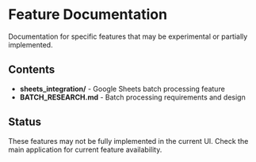 # Feature Documentation

Documentation for specific features that may be experimental or partially implemented.

## Contents

- **sheets_integration/** - Google Sheets batch processing feature
- **BATCH_RESEARCH.md** - Batch processing requirements and design

## Status

These features may not be fully implemented in the current UI. Check the main application for current feature availability.
